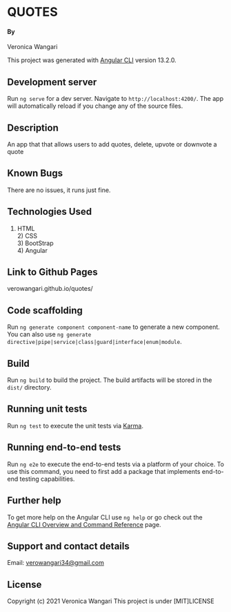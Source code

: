 # QUOTES 
#### By 
Veronica Wangari

This project was generated with [Angular CLI](https://github.com/angular/angular-cli) version 13.2.0.

## Development server

Run `ng serve` for a dev server. Navigate to `http://localhost:4200/`. The app will automatically reload if you change any of the source files.
## Description
An app that that allows users to add quotes, delete, upvote or downvote a quote
## Known Bugs
There are no issues, it runs just fine.
## Technologies Used
1) HTML <br> 2) CSS <br> 3) BootStrap <br> 4) Angular
## Link to Github Pages
verowangari.github.io/quotes/
## Code scaffolding

Run `ng generate component component-name` to generate a new component. You can also use `ng generate directive|pipe|service|class|guard|interface|enum|module`.

## Build

Run `ng build` to build the project. The build artifacts will be stored in the `dist/` directory.

## Running unit tests

Run `ng test` to execute the unit tests via [Karma](https://karma-runner.github.io).

## Running end-to-end tests

Run `ng e2e` to execute the end-to-end tests via a platform of your choice. To use this command, you need to first add a package that implements end-to-end testing capabilities.

## Further help

To get more help on the Angular CLI use `ng help` or go check out the [Angular CLI Overview and Command Reference](https://angular.io/cli) page.
## Support and contact details
Email: verowangari34@gmail.com
## License
Copyright (c) 2021 Veronica Wangari
This project is under [MIT]LICENSE
